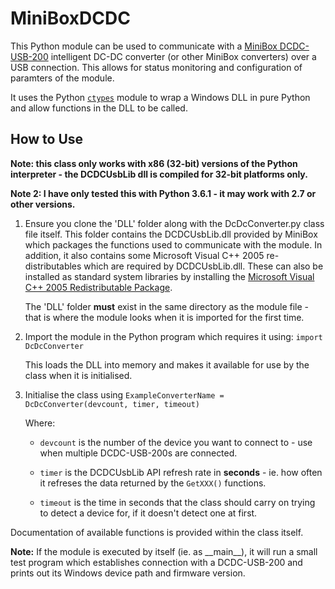# MiniBoxDCDC

This Python module can be used to communicate with a [MiniBox DCDC-USB-200](http://www.mini-box.com/DCDC-USB-200) intelligent DC-DC converter (or other MiniBox converters) over a USB connection. This allows for status monitoring and configuration of paramters of the module.

It uses the Python [`ctypes`](https://docs.python.org/3/library/ctypes.html) module to wrap a Windows DLL in pure Python and allow functions in the DLL to be called.

## How to Use

**Note: this class only works with x86 (32-bit) versions of the Python interpreter - the DCDCUsbLib dll is compiled for 32-bit platforms only.**

**Note 2: I have only tested this with Python 3.6.1 - it may work with 2.7 or other versions.**

1. Ensure you clone the 'DLL' folder along with the DcDcConverter.py class file itself. This folder contains the DCDCUsbLib.dll provided by MiniBox which packages the functions used to communicate with the module. In addition, it also contains some Microsoft Visual C++ 2005 re-distributables which are required by DCDCUsbLib.dll. These can also be installed as standard system libraries by installing the [Microsoft Visual C++ 2005 Redistributable Package](https://www.microsoft.com/en-us/download/details.aspx?id=3387).

    The 'DLL' folder **must** exist in the same directory as the module file - that is where the module looks when it is imported for the first time.

2. Import the module in the Python program which requires it using: `import DcDcConverter` 

    This loads the DLL into memory and makes it available for use by the class when it is initialised.

3. Initialise the class using `ExampleConverterName = DcDcConverter(devcount, timer, timeout)`

    Where:

    * `devcount` is the number of the device you want to connect to - use when multiple DCDC-USB-200s are connected.

    * `timer` is the DCDCUsbLib API refresh rate in **seconds** - ie. how often it refreses the data returned by the `GetXXX()` functions.

    * `timeout` is the time in seconds that the class should carry on trying to detect a device for, if it doesn't detect one at first.

Documentation of available functions is provided within the class itself.

**Note:** If the module is executed by itself (ie. as \_\_main\_\_), it will run a small test program which establishes connection with a DCDC-USB-200 and prints out its Windows device path and firmware version.